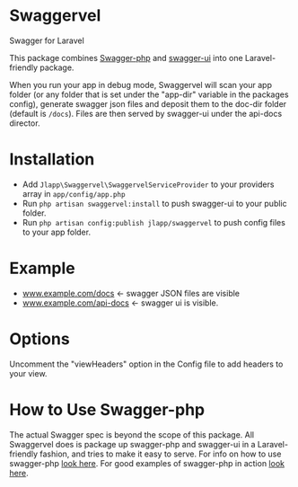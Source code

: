 Swaggervel
==========

Swagger for Laravel

This package combines [Swagger-php](https://github.com/zircote/swagger-php) and [swagger-ui](https://github.com/wordnik/swagger-ui) into one Laravel-friendly package.

When you run your app in debug mode, Swaggervel will scan your app folder (or any folder that is set under the "app-dir" variable in the packages config), generate swagger json files and deposit them to the doc-dir folder (default is `/docs`). Files are then served by swagger-ui under the api-docs director.

Installation
============

- Add `Jlapp\Swaggervel\SwaggervelServiceProvider` to your providers array in `app/config/app.php`
- Run `php artisan swaggervel:install` to push swagger-ui to your public folder.
- Run `php artisan config:publish jlapp/swaggervel` to push config files to your app folder.

Example
=======
- www.example.com/docs  <- swagger JSON files are visible
- www.example.com/api-docs <- swagger ui is visible.

Options
=======
Uncomment the "viewHeaders" option in the Config file to add headers to your view.

How to Use Swagger-php
======================
The actual Swagger spec is beyond the scope of this package. All Swaggervel does is package up swagger-php and swagger-ui in a Laravel-friendly fashion, and tries to make it easy to serve. For info on how to use swagger-php [look here](http://zircote.com/swagger-php/). For good examples of swagger-php in action [look here](https://github.com/zircote/swagger-php/tree/master/Examples/Petstore).
